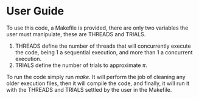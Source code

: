 # User Guide

To use this code, a Makefile is provided, there are only two variables the user must manipulate, these are THREADS and TRIALS. 

1. THREADS define the number of threads that will concurrently execute the code, being 1 a sequential execution, and more than 1 a concurrent execution.
2. TRIALS define the number of trials to approximate $\pi$.

To run the code simply run _make_. It will perform the job of cleaning any older execution files, then it will compile the code, and finally, it will run it with the THREADS and TRIALS settled by the user in the Makefile.
